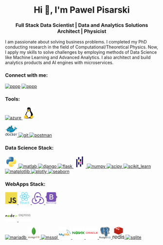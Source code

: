 <h1 align="center">Hi 👋, I'm Pawel Pisarski</h1>
<h3 align="center">Full Stack Data Scientist | Data and Analytics Solutions Architect | Physicist</h3>

I am passionate about solving business problems.
I completed my PhD conducting research in the field of Computational/Theoretical Physics. 
Now, I apply my skills to solve challenges by employing methods of Data Science like Machine Learning and Advanced Analytics.
I also architect and build analytics products and AI engines with microservices.

[//]: # (<p align="left"> <img src="https://komarev.com/ghpvc/?username=ppisarski&label=Profile%20views&color=0e75b6&style=flat" alt="ppisarski" /> </p>)

[//]: # (<p align="left"> <a href="https://github.com/ryo-ma/github-profile-trophy"><img src="https://github-profile-trophy.vercel.app/?username=ppisarski" alt="ppisarski" /></a> </p>)

[//]: # (<p align="left"> <a href="https://twitter.com/pawel_pisarski" target="blank"><img src="https://img.shields.io/twitter/follow/pawel_pisarski?logo=twitter&style=for-the-badge" alt="@pawel_pisarski" /></a> </p>)

[//]: # (- 🔭 I’m currently working on [a]&#40;link&#41;)

[//]: # (- 🌱 I’m currently learning **frameworks, courses**)

[//]: # (- 👯 I’m looking to collaborate on [b]&#40;link&#41;)

[//]: # (- 🤝 I’m looking for help with [c]&#40;link&#41;)

[//]: # (- 👨‍💻 All of my private projects are available at [github]&#40;github&#41;)

[//]: # (- 📝 I regularly write articles on [blog]&#40;blog&#41;)

[//]: # (- 💬 Ask me about **Data Science**, **Strategy**, ****)

[//]: # (- 📫 How to reach me **mail@pawelpisarski.com**)

[//]: # (- 📄 Know about my experiences [LinkedIn]&#40;https://www.linkedin.com/in/pisarski/&#41;)

[//]: # (- ⚡ Fun fact **I am funny**)

<h3 align="left">Connect with me:</h3>
<p align="left">
<a href="https://twitter.com/pawel_pisarski" target="blank"><img align="center" src="https://raw.githubusercontent.com/rahuldkjain/github-profile-readme-generator/master/src/images/icons/Social/twitter.svg" alt="pppp" height="30" width="40" /></a>
<a href="https://linkedin.com/in/pisarski" target="blank"><img align="center" src="https://raw.githubusercontent.com/rahuldkjain/github-profile-readme-generator/master/src/images/icons/Social/linked-in-alt.svg" alt="pppp" height="30" width="40" /></a>

[//]: # (<a href="https://kaggle.com/ppisarski" target="blank"><img align="center" src="https://raw.githubusercontent.com/rahuldkjain/github-profile-readme-generator/master/src/images/icons/Social/kaggle.svg" alt="pppp" height="30" width="40" /></a>)

[//]: # (<a href="https://medium.com/@pawel.pisarski" target="blank"><img align="center" src="https://raw.githubusercontent.com/rahuldkjain/github-profile-readme-generator/master/src/images/icons/Social/medium.svg" alt="pppp" height="30" width="40" /></a>)
</p>

<h3 align="left">Tools:</h3>
<p align="left"> 
<a href="https://azure.microsoft.com/en-in/" target="_blank" rel="noreferrer"> <img src="https://www.vectorlogo.zone/logos/microsoft_azure/microsoft_azure-icon.svg" alt="azure" width="40" height="40"/> </a>
<a href="https://www.linux.org/" target="_blank" rel="noreferrer"> <img src="https://raw.githubusercontent.com/devicons/devicon/master/icons/linux/linux-original.svg" alt="linux" width="40" height="40"/> </a>

[//]: # (<a href="https://www.gnu.org/software/bash/" target="_blank" rel="noreferrer"> <img src="https://www.vectorlogo.zone/logos/gnu_bash/gnu_bash-icon.svg" alt="bash" width="40" height="40"/> </a>)
<a href="https://www.docker.com/" target="_blank" rel="noreferrer"> <img src="https://raw.githubusercontent.com/devicons/devicon/master/icons/docker/docker-original-wordmark.svg" alt="docker" width="40" height="40"/> </a> 
<a href="https://git-scm.com/" target="_blank" rel="noreferrer"> <img src="https://www.vectorlogo.zone/logos/git-scm/git-scm-icon.svg" alt="git" width="40" height="40"/> </a> 
<a href="https://postman.com" target="_blank" rel="noreferrer"> <img src="https://www.vectorlogo.zone/logos/getpostman/getpostman-icon.svg" alt="postman" width="40" height="40"/> </a> 

</p>

<h3 align="left">Data Science Stack:</h3>
<p align="left"> 
<a href="https://www.python.org" target="_blank" rel="noreferrer"> <img src="https://raw.githubusercontent.com/devicons/devicon/master/icons/python/python-original.svg" alt="python" width="40" height="40"/> </a> 
<a href="https://www.mathworks.com/" target="_blank" rel="noreferrer"> <img src="https://upload.wikimedia.org/wikipedia/commons/2/21/Matlab_Logo.png" alt="matlab" width="40" height="40"/> </a>
<a href="https://www.djangoproject.com/" target="_blank" rel="noreferrer"> <img src="https://cdn.worldvectorlogo.com/logos/django.svg" alt="django" width="40" height="40"/> </a> 
<a href="https://flask.palletsprojects.com/" target="_blank" rel="noreferrer"> <img src="https://www.vectorlogo.zone/logos/pocoo_flask/pocoo_flask-icon.svg" alt="flask" width="40" height="40"/> </a> 
<a href="https://pandas.pydata.org/" target="_blank" rel="noreferrer"> <img src="https://raw.githubusercontent.com/devicons/devicon/2ae2a900d2f041da66e950e4d48052658d850630/icons/pandas/pandas-original.svg" alt="pandas" width="40" height="40"/> </a>
<a href="https://numpy.org/" target="_blank" rel="noreferrer"> <img src="https://numpy.org/images/logo.svg" alt="numpy" width="40" height="40"/> </a> 
<a href="https://scipy.org/" target="_blank" rel="noreferrer"> <img src="https://scipy.org/images/logo.svg" alt="scipy" width="40" height="40"/> </a> 
<a href="https://scikit-learn.org/" target="_blank" rel="noreferrer"> <img src="https://upload.wikimedia.org/wikipedia/commons/0/05/Scikit_learn_logo_small.svg" alt="scikit_learn" width="40" height="40"/> </a> 
<a href="https://matplotlib.org/" target="_blank" rel="noreferrer"> <img src="https://matplotlib.org/stable/_static/logo2.svg" alt="matplotlib" height="40"/> </a> 
<a href="https://plotly.com/" target="_blank" rel="noreferrer"> <img src="https://images.prismic.io/plotly-marketing-website-2/69e12d6a-fb65-4b6e-8423-9465a29c6028_plotly-logo-lg.png?auto=compress,format" alt="plotly" height="40"/> </a> 
<a href="https://seaborn.pydata.org/" target="_blank" rel="noreferrer"> <img src="https://seaborn.pydata.org/_static/logo-wide-lightbg.svg" alt="seaborn" height="40"/> </a> 
</p>

<h3 align="left">WebApps Stack:</h3>
<p align="left">
<a href="https://developer.mozilla.org/en-US/docs/Web/JavaScript" target="_blank" rel="noreferrer"> <img src="https://raw.githubusercontent.com/devicons/devicon/master/icons/javascript/javascript-original.svg" alt="javascript" width="40" height="40"/> </a> 
<a href="https://reactjs.org/" target="_blank" rel="noreferrer"> <img src="https://raw.githubusercontent.com/devicons/devicon/master/icons/react/react-original-wordmark.svg" alt="react" width="40" height="40"/> </a>
<a href="https://redux.js.org" target="_blank" rel="noreferrer"> <img src="https://raw.githubusercontent.com/devicons/devicon/master/icons/redux/redux-original.svg" alt="redux" width="40" height="40"/> </a> 
<a href="https://getbootstrap.com" target="_blank" rel="noreferrer"> <img src="https://raw.githubusercontent.com/devicons/devicon/master/icons/bootstrap/bootstrap-plain-wordmark.svg" alt="bootstrap" width="40" height="40"/> </a>

<a href="https://nodejs.org" target="_blank" rel="noreferrer"> <img src="https://raw.githubusercontent.com/devicons/devicon/master/icons/nodejs/nodejs-original-wordmark.svg" alt="nodejs" width="40" height="40"/> </a> 
<a href="https://expressjs.com" target="_blank" rel="noreferrer"> <img src="https://raw.githubusercontent.com/devicons/devicon/master/icons/express/express-original-wordmark.svg" alt="express" width="40" height="40"/> </a> 

[//]: # (<a href="https://d3js.org/" target="_blank" rel="noreferrer"> <img src="https://raw.githubusercontent.com/devicons/devicon/master/icons/d3js/d3js-original.svg" alt="d3js" width="40" height="40"/> </a> )

[//]: # (<a href="https://canvasjs.com" target="_blank" rel="noreferrer"> <img src="https://raw.githubusercontent.com/Hardik0307/Hardik0307/master/assets/canvasjs-charts.svg" alt="canvasjs" width="40" height="40"/> </a> )

[//]: # (<a href="https://www.chartjs.org" target="_blank" rel="noreferrer"> <img src="https://www.chartjs.org/media/logo-title.svg" alt="chartjs" width="40" height="40"/> </a> )

[//]: # (<a href="https://grafana.com" target="_blank" rel="noreferrer"> <img src="https://www.vectorlogo.zone/logos/grafana/grafana-icon.svg" alt="grafana" width="40" height="40"/> </a> )

[//]: # (<a href="https://www.elastic.co/kibana" target="_blank" rel="noreferrer"> <img src="https://www.vectorlogo.zone/logos/elasticco_kibana/elasticco_kibana-icon.svg" alt="kibana" width="40" height="40"/> </a> )

[//]: # (<a href="https://www.selenium.dev" target="_blank" rel="noreferrer"> <img src="https://raw.githubusercontent.com/detain/svg-logos/780f25886640cef088af994181646db2f6b1a3f8/svg/selenium-logo.svg" alt="selenium" width="40" height="40"/> </a> )

<a href="https://mariadb.org/" target="_blank" rel="noreferrer"> <img src="https://www.vectorlogo.zone/logos/mariadb/mariadb-icon.svg" alt="mariadb" width="40" height="40"/> </a> 
<a href="https://www.mongodb.com/" target="_blank" rel="noreferrer"> <img src="https://raw.githubusercontent.com/devicons/devicon/master/icons/mongodb/mongodb-original-wordmark.svg" alt="mongodb" width="40" height="40"/> </a> 
<a href="https://www.microsoft.com/en-us/sql-server" target="_blank" rel="noreferrer"> <img src="https://www.svgrepo.com/show/303229/microsoft-sql-server-logo.svg" alt="mssql" width="40" height="40"/> </a>
<a href="https://www.mysql.com/" target="_blank" rel="noreferrer"> <img src="https://raw.githubusercontent.com/devicons/devicon/master/icons/mysql/mysql-original-wordmark.svg" alt="mysql" width="40" height="40"/> </a> 
<a href="https://www.nginx.com" target="_blank" rel="noreferrer"> <img src="https://raw.githubusercontent.com/devicons/devicon/master/icons/nginx/nginx-original.svg" alt="nginx" width="40" height="40"/> </a>
<a href="https://www.oracle.com/" target="_blank" rel="noreferrer"> <img src="https://raw.githubusercontent.com/devicons/devicon/master/icons/oracle/oracle-original.svg" alt="oracle" width="40" height="40"/> </a> 
<a href="https://www.postgresql.org" target="_blank" rel="noreferrer"> <img src="https://raw.githubusercontent.com/devicons/devicon/master/icons/postgresql/postgresql-original-wordmark.svg" alt="postgresql" width="40" height="40"/> </a> 
<a href="https://redis.io" target="_blank" rel="noreferrer"> <img src="https://raw.githubusercontent.com/devicons/devicon/master/icons/redis/redis-original-wordmark.svg" alt="redis" width="40" height="40"/> </a> 
<a href="https://www.sqlite.org/" target="_blank" rel="noreferrer"> <img src="https://www.vectorlogo.zone/logos/sqlite/sqlite-icon.svg" alt="sqlite" width="40" height="40"/> </a> 
</p>

[//]: # (<br><br>)

[//]: # (<h3 align="left">Support:</h3>)

[//]: # (<p>)

[//]: # (<a href="https://www.buymeacoffee.com/coffee"> <img align="left" src="https://cdn.buymeacoffee.com/buttons/v2/default-yellow.png" height="50" width="210" alt="coffee" /></a>)

[//]: # (<a href="https://ko-fi.com/coffee"> <img align="left" src="https://cdn.ko-fi.com/cdn/kofi3.png?v=3" height="50" width="210" alt="coffee" /></a>)
[//]: # (</p>)

[//]: # (<br><br>)

[//]: # (<p><img align="left" src="https://github-readme-stats.vercel.app/api/top-langs?username=ppisarski&show_icons=true&locale=en&layout=compact" alt="ppisarski" /></p>)

[//]: # (<p>&nbsp;<img align="center" src="https://github-readme-stats.vercel.app/api?username=ppisarski&show_icons=true&locale=en" alt="ppisarski" /></p>)

[//]: # (<p>&nbsp;<img align="center" src="https://github-readme-streak-stats.herokuapp.com/?user=ppisarski&" alt="ppisarski" /></p>)

